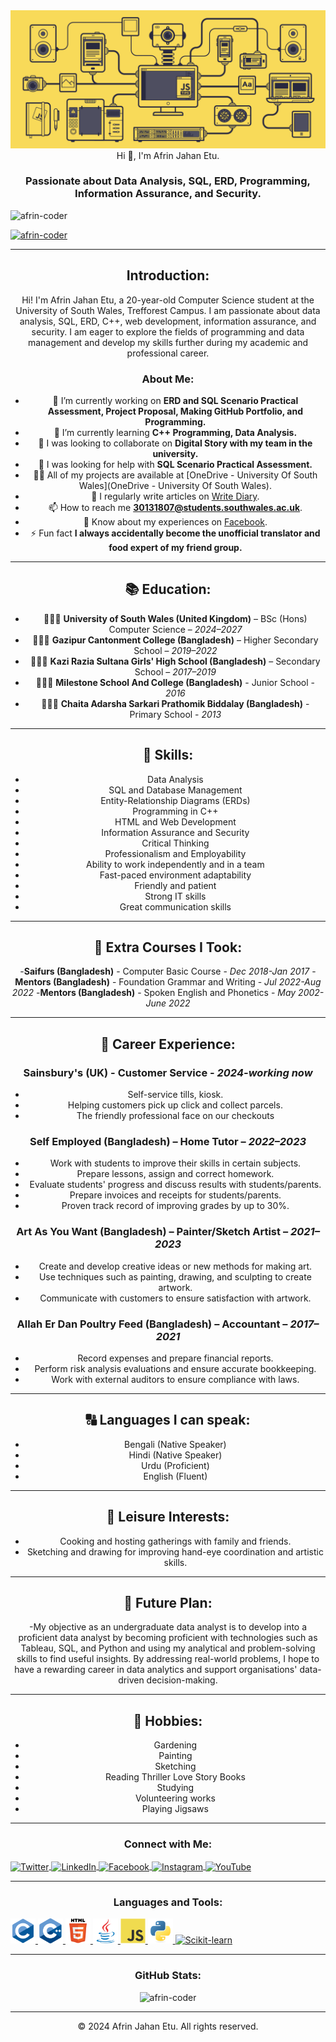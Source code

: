 <header style ="width : 100%; height: 10px;">
  <img src="etu.gif" style ="width: 100%; height: 20%/>
</header>
<h1 align="center">Hi 👋, I'm Afrin Jahan Etu. </h1> 
<h3 align="center">Passionate about Data Analysis, SQL, ERD, Programming, Information Assurance, and Security.</h3>

<p align="left"> 
  <img src="https://komarev.com/ghpvc/?username=afrin-coder&label=Profile%20views&color=0e75b6&style=flat" alt="afrin-coder" /> 
</p>

<p align="left"> 
  <a href="https://github.com/ryo-ma/github-profile-trophy">
    <img src="https://github-profile-trophy.vercel.app/?username=afrin-coder" alt="afrin-coder" />
  </a> 
</p>

---

## Introduction:
Hi! I'm Afrin Jahan Etu, a 20-year-old Computer Science student at the University of South Wales, Trefforest Campus. I am passionate about data analysis, SQL, ERD, C++, web development, information assurance, and security. I am eager to explore the fields of programming and data management and develop my skills further during my academic and professional career.


### About Me:
- 🔭 I’m currently working on **ERD and SQL Scenario Practical Assessment, Project Proposal, Making GitHub Portfolio, and Programming.**
- 🌱 I’m currently learning **C++ Programming, Data Analysis.**
- 👯 I was looking to collaborate on **Digital Story with my team in the university.**
- 🤝 I was looking for help with **SQL Scenario Practical Assessment.**
- 👨‍💻 All of my projects are available at [OneDrive - University Of South Wales](OneDrive - University Of South Wales).
- 📝 I regularly write articles on [Write Diary](https://writediary.com/getapp).
- 📫 How to reach me **30131807@students.southwales.ac.uk**.
- 📄 Know about my experiences on [Facebook](https://www.facebook.com/afrajahan.retu/).
- ⚡ Fun fact **I always accidentally become the unofficial translator and food expert of my friend group.**

---

## 📚 Education:
- 👩🏻‍🎓 **University of South Wales (United Kingdom)** – BSc (Hons) Computer Science – *2024–2027*
- 👩🏻‍🎓 **Gazipur Cantonment College (Bangladesh)** – Higher Secondary School – *2019–2022*
- 👩🏻‍🎓 **Kazi Razia Sultana Girls' High School (Bangladesh)** – Secondary School – *2017–2019*
- 👩🏻‍🎓 **Milestone School And College (Bangladesh)** - Junior School - *2016*
- 👩🏻‍🎓 **Chaita Adarsha Sarkari Prathomik Biddalay (Bangladesh)** - Primary School - *2013*
  
---

## 🎩 Skills:
- Data Analysis
- SQL and Database Management
- Entity-Relationship Diagrams (ERDs)
- Programming in C++
- HTML and Web Development
- Information Assurance and Security
- Critical Thinking
- Professionalism and Employability
- Ability to work independently and in a team
- Fast-paced environment adaptability
- Friendly and patient
- Strong IT skills
- Great communication skills

---

## 📖 Extra Courses I Took:

-**Saifurs (Bangladesh)** - Computer Basic Course - *Dec 2018-Jan 2017* 
-**Mentors (Bangladesh)** - Foundation Grammar and Writing - *Jul 2022-Aug 2022* 
-**Mentors (Bangladesh)** - Spoken English and Phonetics - *May 2002-June 2022*

---

## 📝 Career Experience:

### Sainsbury's (UK) -  Customer Service - *2024-working now*
- Self-service tills, kiosk.
- Helping customers pick up click and collect parcels.
- The friendly professional face on our checkouts
  
### Self Employed (Bangladesh) – Home Tutor – *2022–2023*
- Work with students to improve their skills in certain subjects.
- Prepare lessons, assign and correct homework.
- Evaluate students' progress and discuss results with students/parents.
- Prepare invoices and receipts for students/parents.
- Proven track record of improving grades by up to 30%.

### Art As You Want (Bangladesh) – Painter/Sketch Artist – *2021–2023*
- Create and develop creative ideas or new methods for making art.
- Use techniques such as painting, drawing, and sculpting to create artwork.
- Communicate with customers to ensure satisfaction with artwork.

### Allah Er Dan Poultry Feed (Bangladesh) – Accountant – *2017–2021*
- Record expenses and prepare financial reports.
- Perform risk analysis evaluations and ensure accurate bookkeeping.
- Work with external auditors to ensure compliance with laws.

---

## 🔠 Languages I can speak:
- Bengali (Native Speaker)
- Hindi (Native Speaker)
- Urdu (Proficient)
- English (Fluent)

---

## 🏸 Leisure Interests:
- Cooking and hosting gatherings with family and friends.
- Sketching and drawing for improving hand-eye coordination and artistic skills.
 
---

## 🔮 Future Plan:
-My objective as an undergraduate data analyst is to develop into a proficient data analyst by becoming proficient with technologies such as Tableau, SQL, and Python and using my analytical and problem-solving skills to find useful insights. By addressing real-world problems, I hope to have a rewarding career in data analytics and support organisations' data-driven decision-making.

---

## 🧩 Hobbies:
- Gardening
- Painting
- Sketching
- Reading Thriller Love Story Books
- Studying
- Volunteering works
- Playing Jigsaws
 
---

### Connect with Me:
<p align="left">
  <a href="https://twitter.com/afrinj230" target="_blank">
    <img align="center" src="https://raw.githubusercontent.com/rahuldkjain/github-profile-readme-generator/master/src/images/icons/Social/twitter.svg" alt="Twitter" height="30" width="40" />
  </a>
  <a href="https://linkedin.com/in/https://www.linkedin.com/in/november-arora/" target="_blank">
    <img align="center" src="https://raw.githubusercontent.com/rahuldkjain/github-profile-readme-generator/master/src/images/icons/Social/linked-in-alt.svg" alt="LinkedIn" height="30" width="40" />
  </a>
  <a href="https://fb.com/https://www.facebook.com/afrajahan.retu/" target="_blank">
    <img align="center" src="https://raw.githubusercontent.com/rahuldkjain/github-profile-readme-generator/master/src/images/icons/Social/facebook.svg" alt="Facebook" height="30" width="40" />
  </a>
  <a href="https://instagram.com/https://www.instagram.com/afrinjahanetu/" target="_blank">
    <img align="center" src="https://raw.githubusercontent.com/rahuldkjain/github-profile-readme-generator/master/src/images/icons/Social/instagram.svg" alt="Instagram" height="30" width="40" />
  </a>
  <a href="https://www.youtube.com/c/https://www.youtube.com/@novemberarora2121" target="_blank">
    <img align="center" src="https://raw.githubusercontent.com/rahuldkjain/github-profile-readme-generator/master/src/images/icons/Social/youtube.svg" alt="YouTube" height="30" width="40" />
  </a>
</p>

---

### Languages and Tools:
<p align="left"> 
  <a href="https://www.cprogramming.com/" target="_blank" rel="noreferrer"> 
    <img src="https://raw.githubusercontent.com/devicons/devicon/master/icons/c/c-original.svg" alt="C" width="40" height="40"/> 
  </a> 
  <a href="https://www.w3schools.com/cpp/" target="_blank" rel="noreferrer"> 
    <img src="https://raw.githubusercontent.com/devicons/devicon/master/icons/cplusplus/cplusplus-original.svg" alt="C++" width="40" height="40"/> 
  </a> 
  <a href="https://www.w3.org/html/" target="_blank" rel="noreferrer"> 
    <img src="https://raw.githubusercontent.com/devicons/devicon/master/icons/html5/html5-original-wordmark.svg" alt="HTML5" width="40" height="40"/> 
  </a> 
  <a href="https://www.java.com" target="_blank" rel="noreferrer"> 
    <img src="https://raw.githubusercontent.com/devicons/devicon/master/icons/java/java-original.svg" alt="Java" width="40" height="40"/> 
  </a> 
  <a href="https://developer.mozilla.org/en-US/docs/Web/JavaScript" target="_blank" rel="noreferrer"> 
    <img src="https://raw.githubusercontent.com/devicons/devicon/master/icons/javascript/javascript-original.svg" alt="JavaScript" width="40" height="40"/> 
  </a> 
  <a href="https://www.python.org" target="_blank" rel="noreferrer"> 
    <img src="https://raw.githubusercontent.com/devicons/devicon/master/icons/python/python-original.svg" alt="Python" width="40" height="40"/> 
  </a> 
  <a href="https://scikit-learn.org/" target="_blank" rel="noreferrer"> 
    <img src="https://upload.wikimedia.org/wikipedia/commons/0/05/Scikit_learn_logo_small.svg" alt="Scikit-learn" width="40" height="40"/> 
  </a> 
</p>

---

### GitHub Stats:
<p align="center">
  <img src="https://github-readme-stats.vercel.app/api/top-langs?username=afrin-coder&show_icons=true&locale=en&layout=compact" alt="afrin-coder" />
</p>

---

<p align="center">&copy; 2024 Afrin Jahan Etu. All rights reserved.</p>


